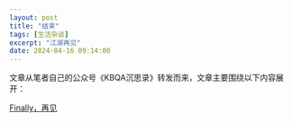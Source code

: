```yaml
---
layout: post
title: "结束"
tags: [生活杂谈]
excerpt: "江湖再见"
date: 2024-04-16 09:14:00
---
```


文章从笔者自己的公众号《KBQA沉思录》转发而来，文章主要围绕以下内容展开：

[Finally，再见](https://mp.weixin.qq.com/s?__biz=MzU2MTY2ODEzNA==&mid=2247484884&idx=1&sn=ab696993ec6c0c4daca14f8649074854&chksm=fc740c9dcb03858ba41add43d6a36f5dd5b5d0a8825142cf357d5cbd7aff04f81f8decb0b7f1&token=1169779643&lang=zh_CN#rd)
